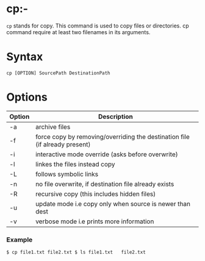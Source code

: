 # cp:-

`cp` stands for copy. This command is used to copy files or directories. cp command require at least two filenames in its arguments.

# Syntax

`cp [OPTION] SourcePath DestinationPath`

# Options

| Option | Description                                                                 |
| ------ | --------------------------------------------------------------------------- |
| -a     | archive files                                                               |
| -f     | force copy by removing/overriding the destination file (if already present) |
| -i     | interactive mode override (asks before overwrite)                           |
| -l     | linkes the files instead copy                                               |
| -L     | follows symbolic links                                                      |
| -n     | no file overwrite, if destination file already exists                       |
| -R     | recursive copy (this includes hidden files)                                 |
| -u     | update mode i.e copy only when source is newer than dest                    |
| -v     | verbose mode i.e prints more information                                    |

### Example

`$ cp file1.txt file2.txt
$ ls
file1.txt	file2.txt`
